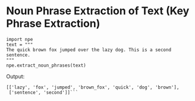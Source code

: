 # Noun Phrase Extraction of Text (Key Phrase Extraction)

```
import npe
text = """
The quick brown fox jumped over the lazy dog. This is a second sentence.
"""
npe.extract_noun_phrases(text)
```

Output:

```
[['lazy', 'fox', 'jumped', 'brown_fox', 'quick', 'dog', 'brown'],
 ['sentence', 'second']]```
```


